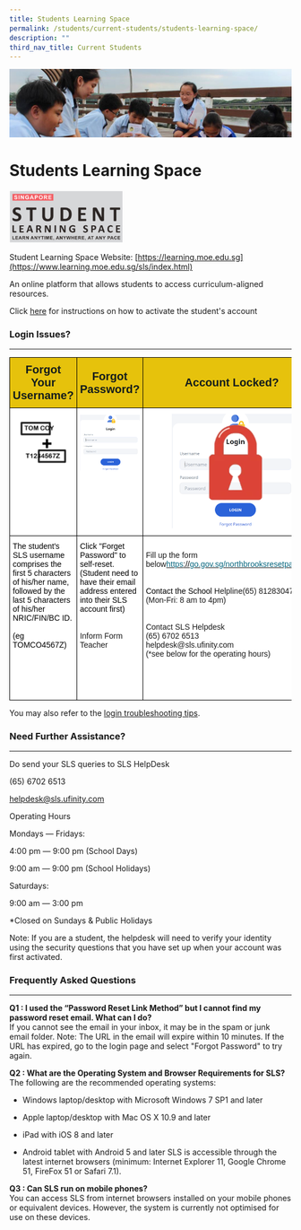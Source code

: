 ```yaml
---
title: Students Learning Space
permalink: /students/current-students/students-learning-space/
description: ""
third_nav_title: Current Students
---
```


![](/images/Parentsbanner.jpg)


Students Learning Space
=======================

<img src="/images/sls.png" style="width:40%">

Student Learning Space Website: [https://learning.moe.edu.sg](https://www.learning.moe.edu.sg/sls/index.html) 



An online platform that allows students to access curriculum-aligned resources.

Click [here](/files/sls.pdf) for instructions on how to activate the student's account  


### Login Issues?
----------------------------


<style type="text/css">
.tg  {border-collapse:collapse;border-spacing:0;}
.tg td{border-color:black;border-style:solid;border-width:1px;font-family:Arial, sans-serif;font-size:14px;
  overflow:hidden;padding:10px 5px;word-break:normal;}
.tg th{border-color:black;border-style:solid;border-width:1px;font-family:Arial, sans-serif;font-size:14px;
  font-weight:normal;overflow:hidden;padding:10px 5px;word-break:normal;}
.tg .tg-m5dr{background-color:#E6C20C;color:#141D1C;font-size:20px;font-weight:bold;text-align:center;vertical-align:middle}
.tg .tg-7yig{background-color:#FFF;text-align:center;vertical-align:top}
.tg .tg-zr06{background-color:#FFF;text-align:left;vertical-align:middle}
.tg .tg-ktyi{background-color:#FFF;text-align:left;vertical-align:top}
</style>
<table class="tg">
<thead>
  <tr>
    <th class="tg-m5dr"><span style="color:#141D1C;background-color:#E6C20C">Forgot Your Username?</span></th>
    <th class="tg-m5dr"><span style="color:#141D1C;background-color:#E6C20C">Forgot Password?</span></th>
    <th class="tg-m5dr"><span style="color:#141D1C;background-color:#E6C20C">Account Locked?</span></th>
  </tr>
</thead>
<tbody>
  <tr>
    <td class="tg-7yig"><img src="/images/SLS1.png" style="width:100%"></td>
    <td class="tg-7yig"><img src="/images/SLS2.png" style="width:100%"></td>
    <td class="tg-7yig"><img src="/images/SLS3.png" style="width:70%"></td>
  </tr>
  <tr>
    <td class="tg-zr06"><span style="color:#000;background-color:#FFF">The student's SLS username comprises the first 5 characters of his/her name, followed by the last 5 characters of his/her NRIC/FIN/BC ID. </span><br><br><span style="color:#000;background-color:#FFF">(eg TOMCO4567Z)</span><br><br><br><br><br><br></td>
    <td class="tg-ktyi"><span style="color:black;background-color:transparent">Click "Forget Password" to self-reset. (Student need to have their email address entered into their SLS account first)</span><br><br><br>Inform Form Teacher<br><br><br><br><br><br></td>
    <td class="tg-ktyi"><br>Fill up the form below<a href="https://northbrookssec-moe-edu-sg.cwp-stg.sg/students/current-students/goog_1360109335"><span style="color:#06667E">https</span></a><a href="https://northbrookssec-moe-edu-sg.cwp-stg.sg/students/current-students/goog_1360109335"><span style="color:black;background-color:transparent">://</span></a><a href="http://go.gov.sg/northbrooksresetpassword"><span style="color:#06667E">go.gov.sg/northbrooksresetpassword</span></a><br><br><br><span style="color:black">Contact the School </span>Helpline(65) 81283047<br>(Mon-Fri: 8 am to 4pm)<br><br><br>Contact SLS Helpdesk<br>(<span style="background-color:transparent">65) 6702 6513</span><br>helpdesk@sls.ufinity.com<br>(*see below for the operating hours)</td>
  </tr>
</tbody>
</table>



You may also refer to the [login troubleshooting tips](https://static.learning.moe.edu.sg/sls-user-guide/vle/logintroubleshooting/index.html).

### **Need Further Assistance?**
----------------------------

Do send your SLS queries to SLS HelpDesk

(65) 6702 6513

helpdesk@sls.ufinity.com

  

Operating Hours

Mondays ― Fridays:

4:00 pm ― 9:00 pm (School Days)

9:00 am ― 9:00 pm (School Holidays)

  

Saturdays:

9:00 am ― 3:00 pm

\*Closed on Sundays & Public Holidays

  

Note: If you are a student, the helpdesk will need to verify your identity using the security questions that you have set up when your account was first activated.

### Frequently Asked Questions
--------------------------

**Q1 : I used the “Password Reset Link Method” but I cannot find my password reset email. What can I do?**  
If you cannot see the email in your inbox, it may be in the spam or junk email folder. Note: The URL in the email will expire within 10 minutes. If the URL has expired, go to the login page and select "Forgot Password" to try again.    
  
**Q2 : What are the Operating System and Browser Requirements for SLS?**  
The following are the recommended operating systems:  

*   Windows laptop/desktop with Microsoft Windows 7 SP1 and later   
    
*   Apple laptop/desktop with Mac OS X 10.9 and later   
    
*   iPad with iOS 8 and later   
    
*   Android tablet with Android 5 and later SLS is accessible through the latest internet browsers (minimum: Internet Explorer 11, Google Chrome 51, FireFox 51 or Safari 7.1).     
    

  
**Q3 : Can SLS run on mobile phones?**  
You can access SLS from internet browsers installed on your mobile phones or equivalent devices. However, the system is currently not optimised for use on these devices.
